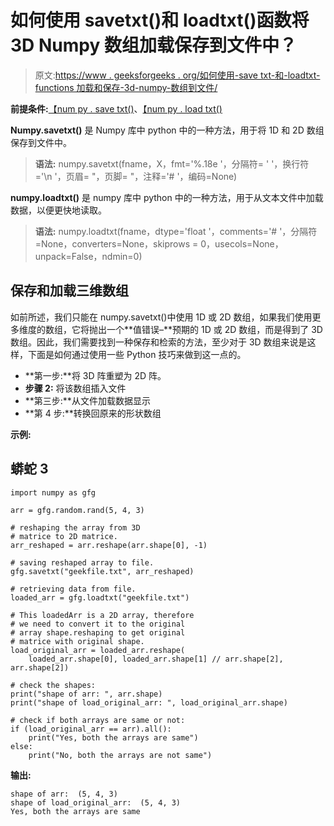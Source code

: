 # 如何使用 savetxt()和 loadtxt()函数将 3D Numpy 数组加载保存到文件中？

> 原文:[https://www . geeksforgeeks . org/如何使用-save txt-和-loadtxt-functions 加载和保存-3d-numpy-数组到文件/](https://www.geeksforgeeks.org/how-to-load-and-save-3d-numpy-array-to-file-using-savetxt-and-loadtxt-functions/)

**前提条件:**[【num py . save txt()](https://www.geeksforgeeks.org/numpy-savetxt/)、[【num py . load txt()](https://www.geeksforgeeks.org/numpy-loadtxt-in-python/)

**Numpy.savetxt()** 是 Numpy 库中 python 中的一种方法，用于将 1D 和 2D 数组保存到文件中。

> **语法:** numpy.savetxt(fname，X，fmt='%.18e '，分隔符= ' '，换行符='\n '，页眉= "，页脚= "，注释='# '，编码=None)

**numpy.loadtxt()** 是 numpy 库中 python 中的一种方法，用于从文本文件中加载数据，以便更快地读取。

> **语法:** numpy.loadtxt(fname，dtype='float '，comments='# '，分隔符=None，converters=None，skiprows = 0，usecols=None，unpack=False，ndmin=0)

## **保存和加载三维数组**

如前所述，我们只能在 numpy.savetxt()中使用 1D 或 2D 数组，如果我们使用更多维度的数组，它将抛出一个**值错误–**预期的 1D 或 2D 数组，而是得到了 3D 数组。因此，我们需要找到一种保存和检索的方法，至少对于 3D 数组来说是这样，下面是如何通过使用一些 Python 技巧来做到这一点的。

*   **第一步:**将 3D 阵重塑为 2D 阵。
*   **步骤 2:** 将该数组插入文件
*   **第三步:**从文件加载数据显示
*   **第 4 步:**转换回原来的形状数组

**示例:**

## 蟒蛇 3

```
import numpy as gfg

arr = gfg.random.rand(5, 4, 3)

# reshaping the array from 3D
# matrice to 2D matrice.
arr_reshaped = arr.reshape(arr.shape[0], -1)

# saving reshaped array to file.
gfg.savetxt("geekfile.txt", arr_reshaped)

# retrieving data from file.
loaded_arr = gfg.loadtxt("geekfile.txt")

# This loadedArr is a 2D array, therefore
# we need to convert it to the original
# array shape.reshaping to get original
# matrice with original shape.
load_original_arr = loaded_arr.reshape(
    loaded_arr.shape[0], loaded_arr.shape[1] // arr.shape[2], arr.shape[2])

# check the shapes:
print("shape of arr: ", arr.shape)
print("shape of load_original_arr: ", load_original_arr.shape)

# check if both arrays are same or not:
if (load_original_arr == arr).all():
    print("Yes, both the arrays are same")
else:
    print("No, both the arrays are not same")
```

**输出:**

```
shape of arr:  (5, 4, 3)
shape of load_original_arr:  (5, 4, 3)
Yes, both the arrays are same
```